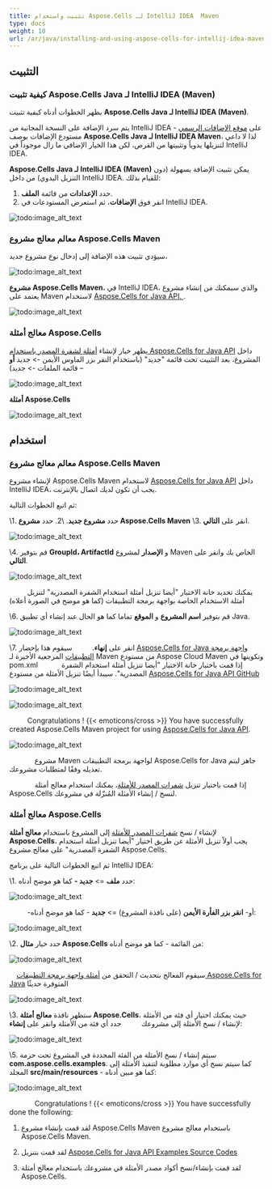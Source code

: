 ```yaml
---
title: تثبيت واستخدام Aspose.Cells لـ IntelliJ IDEA  Maven
type: docs
weight: 10
url: /ar/java/installing-and-using-aspose-cells-for-intellij-idea-maven/
---
```


## **التثبيت**
### **كيفية تثبيت Aspose.Cells Java لـ IntelliJ IDEA (Maven)**
يظهر الخطوات أدناه كيفية تثبيت **Aspose.Cells Java لـ IntelliJ IDEA (Maven)**.

يتم سرد الإضافة على النسخة المجانية من IntelliJ IDEA على [موقع الإضافات الرسمي](https://goo.gl/R4pysl) - مستودع الإضافات بوصف **Aspose.Cells Java لـ IntelliJ IDEA Maven**، لذا لا داعي لتنزيلها يدوياً وتثبيتها من القرص، لكن هذا الخيار الإضافي ما زال موجوداً في IntelliJ IDEA.

**Aspose.Cells Java لـ IntelliJ IDEA (Maven)** يمكن تثبيت الإضافة بسهولة (دون التنزيل اليدوي) من داخل IntelliJ IDEA. للقيام بذلك:

1. حدد **الإعدادات** من قائمة **الملف**.
1. انقر فوق **الإضافات**، ثم استعرض المستودعات في IntelliJ IDEA. 

![todo:image_alt_text](lbtci11.jpg)
### **معالم معالج مشروع Aspose.Cells Maven**
سيؤدي تثبيت هذه الإضافة إلى إدخال نوع مشروع جديد، 

![todo:image_alt_text](aspose_small.png)

**مشروع Aspose.Cells Maven**، في IntelliJ IDEA، والذي سيمكنك من إنشاء مشروع يعتمد على Maven لاستخدام [Aspose.Cells for Java API. ](http://goo.gl/c1eSD2). 

![todo:image_alt_text](m1du9a1.jpg)
### **معالج أمثلة Aspose.Cells**
يظهر خيار لإنشاء [أمثلة لشفرة المصدر باستخدام Aspose.Cells for Java API](https://github.com/aspose-cells/Aspose.Cells-for-Java/tree/master/Examples) داخل المشروع، بعد التثبيت تحت قائمة "جديد" (باستخدام النقر بزر الماوس الأيمن -> جديد **أو** قائمة الملفات -> جديد) – 

![todo:image_alt_text](aspose_small.png)

**أمثلة Aspose.Cells**

![todo:image_alt_text](bc05c5v.jpg)
## **استخدام**
### **معالم معالج مشروع Aspose.Cells Maven**
لإنشاء مشروع Aspose.Cells Maven لاستخدام [Aspose.Cells for Java API](http://goo.gl/c1eSD2) داخل IntelliJ IDEA، يجب أن تكون لديك اتصال بالإنترنت.

ثم اتبع الخطوات التالية:

\1. حدد **مشروع جديد**.
\2. حدد **مشروع Aspose.Cells Maven** 
\3. انقر على **التالي**. 

![todo:image_alt_text](m1du9a1.jpg)


\4. قم بتوفير **GroupId، ArtifactId** و **الإصدار** لمشروع Maven الخاص بك وانقر على **التالي**.

![todo:image_alt_text](khijrce.jpg)


`     `يمكنك تحديد خانة الاختيار "أيضا تنزيل أمثلة استخدام الشفرة المصدرية" لتنزيل أمثلة الاستخدام الخاصة بواجهة برمجة التطبيقات (كما هو موضح في الصورة أعلاه)

\6. قم بتوفير **اسم المشروع** و **الموقع** تماما كما هو الحال عند إنشاء أي تطبيق Java.

![todo:image_alt_text](0gszuiu.jpg)


\7. انقر على **إنهاء**.
`     `سيقوم هذا بإحضار [Aspose.Cells for Java واجهة برمجة التطبيقات](http://goo.gl/c1eSD2) المرجعية الأخيرة لـ Maven من مستودع Aspose Cloud Maven وتكوينها في pom.xml
`      `إذا قمت باختيار خانة الاختيار "أيضا تنزيل أمثلة استخدام الشفرة المصدرية". سيبدأ أيضًا تنزيل الأمثلة من مستودع [Aspose.Cells for Java API GitHub](https://github.com/aspose-cells/Aspose.Cells-for-Java/tree/master/Examples)

![todo:image_alt_text](eezoq3s.jpg)

![todo:image_alt_text](bujsm8v.jpg)

`     `Congratulations ! {{< emoticons/cross >}} You have successfully created Aspose.Cells Maven project for using [Aspose.Cells for Java API](http://goo.gl/c1eSD2).

![todo:image_alt_text](2oon4vh.jpg)

`       `مشروع Maven لواجهة برمجة التطبيقات Aspose.Cells for Java جاهز ليتم تعديله وفقًا لمتطلبات مشروعك.

`       `إذا قمت باختيار تنزيل [شفرات المصدر للأمثلة](https://github.com/aspose-cells/Aspose.Cells-for-Java/tree/master/Examples)، يمكنك استخدام معالج أمثلة Aspose.Cells لنسخ / إنشاء الأمثلة المُنزّلة في مشروعك.
### **معالج أمثلة Aspose.Cells**
لإنشاء / نسخ [شفرات المصدر للأمثلة](https://github.com/aspose-cells/Aspose.Cells-for-Java/tree/master/Examples) إلى المشروع باستخدام **معالج أمثلة Aspose.Cells**، يجب أولاً تنزيل الأمثلة عن طريق اختيار "أيضا تنزيل أمثلة استخدام الشفرة المصدرية" على معالج مشروع Aspose.Cells.

ثم اتبع الخطوات التالية على برنامج IntelliJ IDEA:

\1. حدد **ملف** => **جديد -** كما هو موضح أدناه: 

![todo:image_alt_text](n8tt9q0.jpg)


`     `-أو- **انقر بزر الفأرة الأيمن** (على نافذة المشروع) => **جديد** - كما هو موضح أدناه: 

![todo:image_alt_text](aubwkhp.jpg)


\2. حدد خيار **مثال Aspose.Cells** من القائمة - كما هو موضح أدناه: 

![todo:image_alt_text](g4nwlem.jpg)


`  `سيقوم المعالج بتحديث / التحقق من [أمثلة واجهة برمجة التطبيقات Aspose.Cells for Java](https://github.com/aspose-cells/Aspose.Cells-for-Java/tree/master/Examples) المتوفرة حديثًا 

![todo:image_alt_text](5pzwsuq.jpg)


\3. ستظهر نافذة **معالج أمثلة Aspose.Cells**، حيث يمكنك اختيار أي فئة من الأمثلة لإنشاء / نسخ الأمثلة إلى مشروعك
`     `حدد أي فئة من الأمثلة وانقر على **إنشاء**: 

![todo:image_alt_text](bc05c5v.jpg)


\5. سيتم إنشاء / نسخ الأمثلة من الفئة المحددة في المشروع تحت حزمة **com.aspose.cells.examples**.
كما سيتم نسخ أي موارد مطلوبة لتنفيذ الأمثلة إلى المجلد **src/main/resources** - كما هو مبين أدناه:

![todo:image_alt_text](jyxdo4d.jpg)



`       `Congratulations ! {{< emoticons/cross >}} You have successfully done the following:

1. لقد قمت بإنشاء مشروع Aspose.Cells Maven باستخدام معالج مشروع Aspose.Cells Maven.

2. لقد قمت بتنزيل [Aspose.Cells for Java API Examples Source Codes](https://github.com/aspose-cells/Aspose.Cells-for-Java/tree/master/Examples)

3. لقد قمت بإنشاء/نسخ أكواد مصدر الأمثلة في مشروعك باستخدام معالج أمثلة Aspose.Cells.
